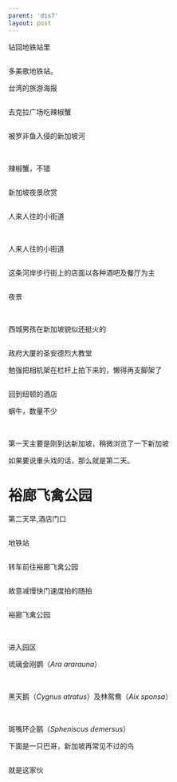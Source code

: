 ```yaml
---
parent: 'dis7'
layout: post
---
```


钻回地铁站里

<img class='disc' data-src='https://lykoseremos.github.io/gmalb-01/dis7/32.jpg'>

多美歌地铁站。

台湾的旅游海报

<img class='disc' data-src='https://lykoseremos.github.io/gmalb-01/dis7/33.jpg'>

去克拉广场吃辣椒蟹

<img class='disc' data-src='https://lykoseremos.github.io/gmalb-01/dis7/34.jpg'>

被罗非鱼入侵的新加坡河

<img class='disc' data-src='https://lykoseremos.github.io/gmalb-01/dis7/35.jpg'>

<img class='disc' data-src='https://lykoseremos.github.io/gmalb-01/dis7/36.jpg'>

辣椒蟹，不错

<img class='disc' data-src='https://lykoseremos.github.io/gmalb-01/dis7/37.jpg'>

新加坡夜景欣赏

<img class='disc' data-src='https://lykoseremos.github.io/gmalb-01/dis7/38.jpg'>

人来人往的小街道

<img class='disc' data-src='https://lykoseremos.github.io/gmalb-01/dis7/39.jpg'>

<img class='disc' data-src='https://lykoseremos.github.io/gmalb-01/dis7/40.jpg'>

<img class='disc' data-src='https://lykoseremos.github.io/gmalb-01/dis7/41.jpg'>

人来人往的小街道

<img class='disc' data-src='https://lykoseremos.github.io/gmalb-01/dis7/42.jpg'>

这条河岸步行街上的店面以各种酒吧及餐厅为主

<img class='disc' data-src='https://lykoseremos.github.io/gmalb-01/dis7/43.jpg'>

夜景

<img class='disc' data-src='https://lykoseremos.github.io/gmalb-01/dis7/44.jpg'>

<img class='disc' data-src='https://lykoseremos.github.io/gmalb-01/dis7/45.jpg'>

西城男孩在新加坡貌似还挺火的

<img class='disc' data-src='https://lykoseremos.github.io/gmalb-01/dis7/46.jpg'>

政府大厦的圣安德烈大教堂

勉强把相机架在栏杆上拍下来的，懒得再支脚架了

<img class='disc' data-src='https://lykoseremos.github.io/gmalb-01/dis7/47.jpg'>

回到纽顿的酒店

蜗牛，数量不少

<img class='disc' data-src='https://lykoseremos.github.io/gmalb-01/dis7/48.jpg'>

<img class='disc' data-src='https://lykoseremos.github.io/gmalb-01/dis7/49.jpg'>

第一天主要是刚到达新加坡，稍微浏览了一下新加坡

如果要说重头戏的话，那么就是第二天。

<h1>裕廊飞禽公园</h1>

第二天早,酒店门口

<img class='disc' data-src='https://lykoseremos.github.io/gmalb-01/dis7/50.jpg'>

地铁站

<img class='disc' data-src='https://lykoseremos.github.io/gmalb-01/dis7/51.jpg'>

转车前往裕廊飞禽公园

<img class='disc' data-src='https://lykoseremos.github.io/gmalb-01/dis7/52.jpg'>

故意减慢快门速度拍的随拍

<img class='disc' data-src='https://lykoseremos.github.io/gmalb-01/dis7/53.jpg'>

裕廊飞禽公园

<img class='disc' data-src='https://lykoseremos.github.io/gmalb-01/dis7/54.jpg'>

<img class='disc' data-src='https://lykoseremos.github.io/gmalb-01/dis7/55.jpg'>

进入园区

琉璃金刚鹦（<i>Ara ararauna</i>）

<img class='disc' data-src='https://lykoseremos.github.io/gmalb-01/dis7/56.jpg'>

<img class='disc' data-src='https://lykoseremos.github.io/gmalb-01/dis7/57.jpg'>

黑天鹅（<i>Cygnus atratus</i>）及林鸳鸯（<i>Aix sponsa</i>）

<img class='disc' data-src='https://lykoseremos.github.io/gmalb-01/dis7/58.jpg'>

<img class='disc' data-src='https://lykoseremos.github.io/gmalb-01/dis7/59.jpg'>

斑嘴环企鹅（<i>Spheniscus demersus</i>）

下面是一只巴哥，新加坡再常见不过的鸟

<img class='disc' data-src='https://lykoseremos.github.io/gmalb-01/dis7/60.jpg'>

就是这家伙

<img class='disc' data-src='https://lykoseremos.github.io/gmalb-01/dis7/61.jpg'>
